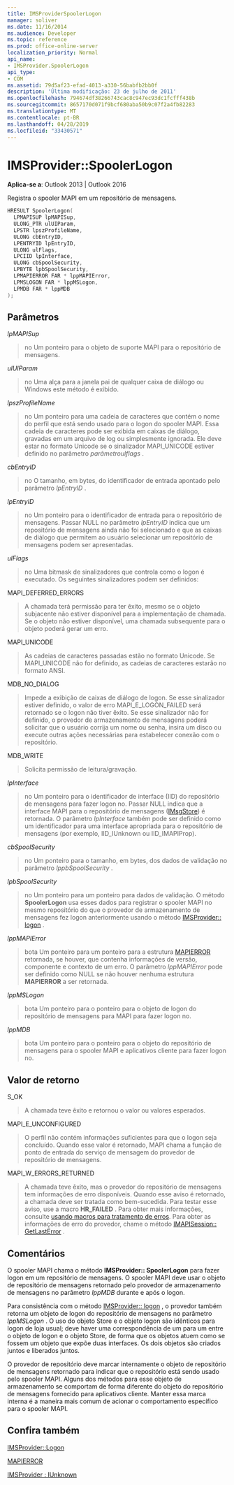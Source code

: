 ```yaml
---
title: IMSProviderSpoolerLogon
manager: soliver
ms.date: 11/16/2014
ms.audience: Developer
ms.topic: reference
ms.prod: office-online-server
localization_priority: Normal
api_name:
- IMSProvider.SpoolerLogon
api_type:
- COM
ms.assetid: 79d5af23-efad-4013-a330-56babfb2bb0f
description: 'Última modificação: 23 de julho de 2011'
ms.openlocfilehash: 794674df38266743cac8c947ec93dc1fcfff438b
ms.sourcegitcommit: 8657170d071f9bcf680aba50b9c07f2a4fb82283
ms.translationtype: MT
ms.contentlocale: pt-BR
ms.lasthandoff: 04/28/2019
ms.locfileid: "33430571"
---
```

# <a name="imsproviderspoolerlogon"></a>IMSProvider::SpoolerLogon

  
  
**Aplica-se a**: Outlook 2013 | Outlook 2016 
  
Registra o spooler MAPI em um repositório de mensagens.
  
```cpp
HRESULT SpoolerLogon(
  LPMAPISUP lpMAPISup,
  ULONG_PTR ulUIParam,
  LPSTR lpszProfileName,
  ULONG cbEntryID,
  LPENTRYID lpEntryID,
  ULONG ulFlags,
  LPCIID lpInterface,
  ULONG cbSpoolSecurity,
  LPBYTE lpbSpoolSecurity,
  LPMAPIERROR FAR * lppMAPIError,
  LPMSLOGON FAR * lppMSLogon,
  LPMDB FAR * lppMDB     
);
```

## <a name="parameters"></a>Parâmetros

 _lpMAPISup_
  
> no Um ponteiro para o objeto de suporte MAPI para o repositório de mensagens.
    
 _ulUIParam_
  
> no Uma alça para a janela pai de qualquer caixa de diálogo ou Windows este método é exibido. 
    
 _lpszProfileName_
  
> no Um ponteiro para uma cadeia de caracteres que contém o nome do perfil que está sendo usado para o logon do spooler MAPI. Essa cadeia de caracteres pode ser exibida em caixas de diálogo, gravadas em um arquivo de log ou simplesmente ignorada. Ele deve estar no formato Unicode se o sinalizador MAPI_UNICODE estiver definido no parâmetro _parâmetroulflags_ . 
    
 _cbEntryID_
  
> no O tamanho, em bytes, do identificador de entrada apontado pelo parâmetro _lpEntryID_ . 
    
 _lpEntryID_
  
> no Um ponteiro para o identificador de entrada para o repositório de mensagens. Passar NULL no parâmetro _lpEntryID_ indica que um repositório de mensagens ainda não foi selecionado e que as caixas de diálogo que permitem ao usuário selecionar um repositório de mensagens podem ser apresentadas. 
    
 _ulFlags_
  
> no Uma bitmask de sinalizadores que controla como o logon é executado. Os seguintes sinalizadores podem ser definidos:
    
MAPI_DEFERRED_ERRORS 
  
> A chamada terá permissão para ter êxito, mesmo se o objeto subjacente não estiver disponível para a implementação de chamada. Se o objeto não estiver disponível, uma chamada subsequente para o objeto poderá gerar um erro.
    
MAPI_UNICODE 
  
> As cadeias de caracteres passadas estão no formato Unicode. Se MAPI_UNICODE não for definido, as cadeias de caracteres estarão no formato ANSI.
    
MDB_NO_DIALOG 
  
> Impede a exibição de caixas de diálogo de logon. Se esse sinalizador estiver definido, o valor de erro MAPI_E_LOGON_FAILED será retornado se o logon não tiver êxito. Se esse sinalizador não for definido, o provedor de armazenamento de mensagens poderá solicitar que o usuário corrija um nome ou senha, insira um disco ou execute outras ações necessárias para estabelecer conexão com o repositório.
    
MDB_WRITE 
  
> Solicita permissão de leitura/gravação.
    
 _lpInterface_
  
> no Um ponteiro para o identificador de interface (IID) do repositório de mensagens para fazer logon no. Passar NULL indica que a interface MAPI para o repositório de mensagens ([IMsgStore](imsgstoreimapiprop.md)) é retornada. O parâmetro _lpInterface_ também pode ser definido como um identificador para uma interface apropriada para o repositório de mensagens (por exemplo, IID_IUnknown ou IID_IMAPIProp). 
    
 _cbSpoolSecurity_
  
> no Um ponteiro para o tamanho, em bytes, dos dados de validação no parâmetro _lppbSpoolSecurity_ . 
    
 _lpbSpoolSecurity_
  
> no Um ponteiro para um ponteiro para dados de validação. O método **SpoolerLogon** usa esses dados para registrar o spooler MAPI no mesmo repositório do que o provedor de armazenamento de mensagens fez logon anteriormente usando o método [IMSProvider:: logon](imsprovider-logon.md) . 
    
 _lppMAPIError_
  
> bota Um ponteiro para um ponteiro para a estrutura [MAPIERROR](mapierror.md) retornada, se houver, que contenha informações de versão, componente e contexto de um erro. O parâmetro _lppMAPIError_ pode ser definido como NULL se não houver nenhuma estrutura **MAPIERROR** a ser retornada. 
    
 _lppMSLogon_
  
> bota Um ponteiro para o ponteiro para o objeto de logon do repositório de mensagens para MAPI para fazer logon no.
    
 _lppMDB_
  
> bota Um ponteiro para o ponteiro para o objeto do repositório de mensagens para o spooler MAPI e aplicativos cliente para fazer logon no.
    
## <a name="return-value"></a>Valor de retorno

S_OK 
  
> A chamada teve êxito e retornou o valor ou valores esperados.
    
MAPI_E_UNCONFIGURED 
  
> O perfil não contém informações suficientes para que o logon seja concluído. Quando esse valor é retornado, MAPI chama a função de ponto de entrada do serviço de mensagem do provedor de repositório de mensagens.
    
MAPI_W_ERRORS_RETURNED 
  
> A chamada teve êxito, mas o provedor do repositório de mensagens tem informações de erro disponíveis. Quando esse aviso é retornado, a chamada deve ser tratada como bem-sucedida. Para testar esse aviso, use a macro **HR_FAILED** . Para obter mais informações, consulte [usando macros para tratamento de erros](using-macros-for-error-handling.md). Para obter as informações de erro do provedor, chame o método [IMAPISession:: GetLastError](imapisession-getlasterror.md) . 
    
## <a name="remarks"></a>Comentários

O spooler MAPI chama o método **IMSProvider:: SpoolerLogon** para fazer logon em um repositório de mensagens. O spooler MAPI deve usar o objeto de repositório de mensagens retornado pelo provedor de armazenamento de mensagens no parâmetro _lppMDB_ durante e após o logon. 
  
Para consistência com o método [IMSProvider:: logon](imsprovider-logon.md) , o provedor também retorna um objeto de logon do repositório de mensagens no parâmetro _lppMSLogon_ . O uso do objeto Store e o objeto logon são idênticos para logon de loja usual; deve haver uma correspondência de um para um entre o objeto de logon e o objeto Store, de forma que os objetos atuem como se fossem um objeto que expõe duas interfaces. Os dois objetos são criados juntos e liberados juntos. 
  
O provedor de repositório deve marcar internamente o objeto de repositório de mensagens retornado para indicar que o repositório está sendo usado pelo spooler MAPI. Alguns dos métodos para esse objeto de armazenamento se comportam de forma diferente do objeto do repositório de mensagens fornecido para aplicativos cliente. Manter essa marca interna é a maneira mais comum de acionar o comportamento específico para o spooler MAPI.
  
## <a name="see-also"></a>Confira também



[IMSProvider::Logon](imsprovider-logon.md)
  
[MAPIERROR](mapierror.md)
  
[IMSProvider : IUnknown](imsprovideriunknown.md)

